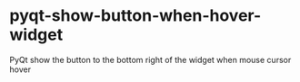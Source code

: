 # pyqt-show-button-when-hover-widget
PyQt show the button to the bottom right of the widget when mouse cursor hover
